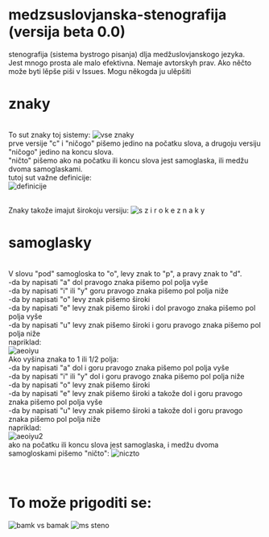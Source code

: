 # medzsuslovjanska-stenografija (versija beta 0.0)
stenografija (sistema bystrogo pisanja) dlja medžuslovjanskogo jezyka.
<br/>Jest mnogo prosta ale malo efektivna. Nemaje avtorskyh prav. Ako něčto može byti lěpše piši v Issues. Mogu někogda ju ulěpšiti

# znaky 
<br/>To sut znaky toj sistemy:
![vse znaky](https://user-images.githubusercontent.com/60468598/119697454-7d132580-be50-11eb-8618-0edbaaec9226.png)
<br/>prve versije "c" i "ničogo" pišemo jedino na počatku slova, a drugoju versiju "ničogo" jedino na koncu slova.
<br/>"ničto" pišemo ako na počatku ili koncu slova jest samoglaska, ili medžu dvoma samoglaskami.
<br/>tutoj sut važne definicije:
<br/>![definicije](https://user-images.githubusercontent.com/60468598/119700958-23acf580-be54-11eb-8129-764cf6b0e1d8.png)

<br/>Znaky takože imajut širokoju versiju:
![s z i r o k e  z n a k y](https://user-images.githubusercontent.com/60468598/119704646-2e698980-be58-11eb-87f8-5ef143d6a781.png)

# samoglasky
<br/>V slovu "pod" samogloska to "o", levy znak to "p", a pravy znak to "d".
<br/>-da by napisati "a" dol pravogo znaka pišemo pol polja vyše
<br/>-da by napisati "i" ili "y" goru pravogo znaka pišemo pol polja niže
<br/>-da by napisati "o" levy znak pišemo široki
<br/>-da by napisati "e" levy znak pišemo široki i dol pravogo znaka pišemo pol polja vyše
<br/>-da by napisati "u" levy znak pišemo široki i goru pravogo znaka pišemo pol polja niže
<br/>napriklad:
<br/>![aeoiyu](https://user-images.githubusercontent.com/60468598/119701938-2fe58280-be55-11eb-937e-6e48c35b1998.png)
<br/>Ako vyšina znaka to 1 ili 1/2 polja:
<br/>-da by napisati "a" dol i goru pravogo znaka pišemo pol polja vyše
<br/>-da by napisati "i" ili "y" dol i goru pravogo znaka pišemo pol polja niže
<br/>-da by napisati "o" levy znak pišemo široki
<br/>-da by napisati "e" levy znak pišemo široki a takože dol i goru pravogo znaka pišemo pol polja vyše
<br/>-da by napisati "u" levy znak pišemo široki a takože dol i goru pravogo znaka pišemo pol polja niže
<br/>napriklad:
<br>![aeoiyu2](https://user-images.githubusercontent.com/60468598/119702471-c619a880-be55-11eb-891c-4f8867c0c9cb.png)
<br/>ako na počatku ili koncu slova jest samoglaska, i medžu dvoma samogloskami pišemo "ničto":
![niczto](https://user-images.githubusercontent.com/60468598/119702994-6079ec00-be56-11eb-88de-9bfa4c59a1da.png)
<br/><br/><br/>
# To može prigoditi se:
![bamk vs bamak](https://user-images.githubusercontent.com/60468598/119703107-7daeba80-be56-11eb-9b94-7fa3e3d0853a.png)
![ms steno](https://user-images.githubusercontent.com/60468598/119703262-a6cf4b00-be56-11eb-88d4-c2a4a5b0ff5e.png)

